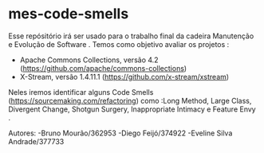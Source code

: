 # mes-code-smells
Esse repósitório irá ser usado para o trabalho final da cadeira Manutenção e Evolução de Software .
Temos como objetivo avaliar os projetos :
  - Apache Commons Collections, versão 4.2 (https://github.com/apache/commons-collections)  
  - X-Stream, versão 1.4.11.1 (https://github.com/x-stream/xstream) 

Neles iremos identificar alguns Code Smells (https://sourcemaking.com/refactoring) como :Long Method, Large Class, Divergent Change, Shotgun Surgery, Inappropriate Intimacy e Feature Envy .

Autores: 
-Bruno Mourão/362953
-Diego Feijó/374922
-Eveline Silva Andrade/377733
